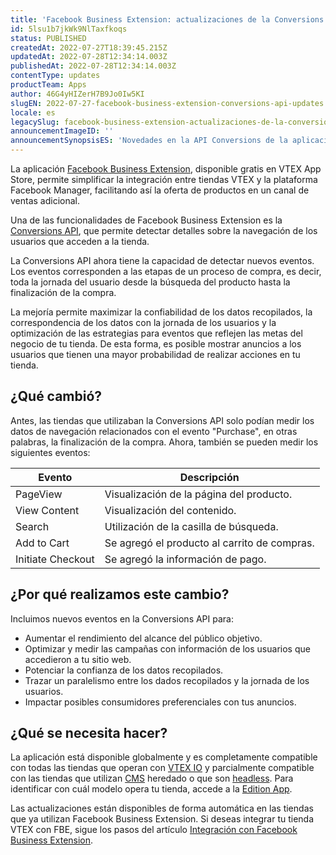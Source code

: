 ```yaml
---
title: 'Facebook Business Extension: actualizaciones de la Conversions API'
id: 5lsu1b7jkWk9NlTaxfkoqs
status: PUBLISHED
createdAt: 2022-07-27T18:39:45.215Z
updatedAt: 2022-07-28T12:34:14.003Z
publishedAt: 2022-07-28T12:34:14.003Z
contentType: updates
productTeam: Apps
author: 46G4yHIZerH7B9Jo0Iw5KI
slugEN: 2022-07-27-facebook-business-extension-conversions-api-updates
locale: es
legacySlug: facebook-business-extension-actualizaciones-de-la-conversions-api
announcementImageID: ''
announcementSynopsisES: 'Novedades en la API Conversions de la aplicación Facebook Business Extension.'
---
```


La aplicación [Facebook Business Extension](https://apps.vtex.com/vtex-facebook-fbe/p), disponible gratis en VTEX App Store, permite simplificar la integración entre tiendas VTEX y la plataforma Facebook Manager, facilitando así la oferta de productos en un canal de ventas adicional.

Una de las funcionalidades de Facebook Business Extension es la [Conversions API](https://www.facebook.com/business/help/2041148702652965?id=818859032317965), que permite detectar detalles sobre la navegación de los usuarios que acceden a la tienda.

La Conversions API ahora tiene la capacidad de detectar nuevos eventos. Los eventos corresponden a las etapas de un proceso de compra, es decir, toda la jornada del usuario desde la búsqueda del producto hasta la finalización de la compra.

La mejoría permite maximizar la confiabilidad de los datos recopilados, la correspondencia de los datos con la jornada de los usuarios y la optimización de las estrategias para eventos que reflejen las metas del negocio de tu tienda. De esta forma, es posible mostrar anuncios a los usuarios que tienen una mayor probabilidad de realizar acciones en tu tienda.

## ¿Qué cambió?

Antes, las tiendas que utilizaban la Conversions API solo podían medir los datos de navegación relacionados con el evento "Purchase", en otras palabras, la finalización de la compra. Ahora, también se pueden medir los siguientes eventos:

| **Evento** | **Descripción** |
| ------------- |-------------| 
| PageView | Visualización de la página del producto. |
| View Content | Visualización del contenido. |
| Search | Utilización de la casilla de búsqueda. |
| Add to Cart | Se agregó el producto al carrito de compras. |
| Initiate Checkout | Se agregó la información de pago. |

## ¿Por qué realizamos este cambio?

Incluimos nuevos eventos en la Conversions API para:

- Aumentar el rendimiento del alcance del público objetivo.
- Optimizar y medir las campañas con información de los usuarios que accedieron a tu sitio web.
- Potenciar la confianza de los datos recopilados.
- Trazar un paralelismo entre los dados recopilados y la jornada de los usuarios.
- Impactar posibles consumidores preferenciales con tus anuncios.

## ¿Qué se necesita hacer?

La aplicación está disponible globalmente y es completamente compatible con todas las tiendas que operan con [VTEX IO](https://developers.vtex.com/vtex-developer-docs/docs/vtex-io-documentation-what-is-vtex-io) y parcialmente compatible con las tiendas que utilizan [CMS](https://help.vtex.com/es/tracks/cms--2YcpgIljVaLVQYMzxQbc3z/6OCY6S9tqBXPD5mgpbBInC) heredado o que son [headless](https://vtex.com/en/blog/strategy/headless-commerce-what-it-is-and-why-its-growing-so-fast/). Para identificar con cuál modelo opera tu tienda, accede a la [Edition App](https://developers.vtex.com/vtex-developer-docs/docs/vtex-io-documentation-edition-app).

Las actualizaciones están disponibles de forma automática en las tiendas que ya utilizan Facebook Business Extension. Si deseas integrar tu tienda VTEX con FBE, sigue los pasos del artículo [Integración con Facebook Business Extension](https://help.vtex.com/es/tracks/integracao-com-o-facebook-business-extension--2hS3ANSZ7vlHCcba4h7k8D).
